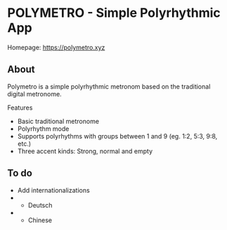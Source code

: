 # POLYMETRO - Simple Polyrhythmic App 
Homepage: https://polymetro.xyz


## About

Polymetro is a simple polyrhythmic metronom based on the traditional digital metronome.

Features
- Basic traditional metronome
- Polyrhythm mode 
- Supports polyrhythms with groups between 1 and 9 (eg. 1:2, 5:3, 9:8, etc.)
- Three accent kinds: Strong, normal and empty 


## To do 
- Add internationalizations
- - Deutsch
- - Chinese 


